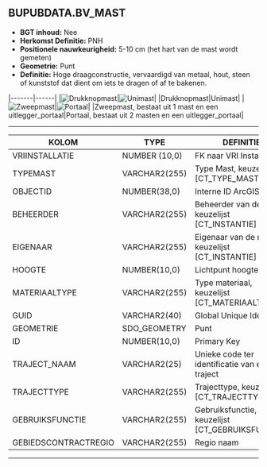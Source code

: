 ﻿## BUPUBDATA.BV_MAST


* __BGT inhoud:__ Nee
* __Herkomst Definitie:__ PNH
* __Positionele nauwkeurigheid:__ 5-10 cm (het hart van de mast wordt gemeten)
* __Geometrie:__ Punt
* __Definitie:__ Hoge draagconstructie, vervaardigd van metaal, hout, steen of kunststof dat dient om iets te dragen of af te bakenen.




|-------|------|
|![Drukknopmast](mast_1.png)|![Unimast](mast_2.png)|
|Drukknopmast|Unimast|
|![Zweepmast](mast_3.png)|![Portaal](\mast_4.png)|
|Zweepmast, bestaat uit 1 mast en een uitlegger_portaal|Portaal, bestaat uit 2 masten en een uitlegger_portaal|

***

|KOLOM                               |TYPE              |DEFINITIE|
|------                              |----              |-----    |
|VRIINSTALLATIE                        |NUMBER (10,0)    |FK naar VRI Installatie|
|TYPEMAST                            |VARCHAR2(255)    |Type Mast, keuzelijst [CT_TYPE_MAST]|
|OBJECTID                            |NUMBER(38,0)   |Interne ID ArcGIS|
|BEHEERDER                           |VARCHAR2(255)     |Beheerder van de mast, keuzelijst [CT_INSTANTIE]|
|EIGENAAR                            |VARCHAR2(255)     |Eigenaar van de mast, keuzelijst [CT_INSTANTIE]|
|HOOGTE                              |NUMBER(10,0)      |Lichtpunt hoogte|
|MATERIAALTYPE                       |VARCHAR2(255)  |Type materiaal, keuzelijst [CT_MATERIAALTYPE]|
|GUID                                |VARCHAR2(40)      |Global Unique Identifier|
|GEOMETRIE                           |SDO_GEOMETRY      |Punt|
|ID                                  |NUMBER(10,0)      |Primary Key|
|TRAJECT_NAAM                        |VARCHAR2(25)      |Unieke code ter identificatie van een traject|
|TRAJECTTYPE                         |VARCHAR2(255)    |Trajecttype, keuzelijst [CT_TRAJECTTYPE]|
|GEBRUIKSFUNCTIE                    |VARCHAR2(255)    |Gebruiksfunctie, keuzelijst [CT_GEBRUIKSFUNCTIE]|
|GEBIEDSCONTRACTREGIO                |VARCHAR2(255)  |Regio naam|

***

